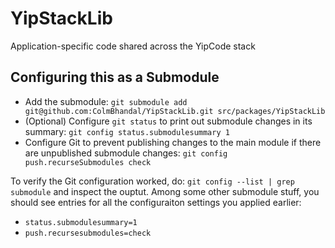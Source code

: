 # YipStackLib

Application-specific code shared across the YipCode stack

## Configuring this as a Submodule

 - Add the submodule: `git submodule add git@github.com:ColmBhandal/YipStackLib.git src/packages/YipStackLib`
 - (Optional) Configure `git status` to print out submodule changes in its summary: `git config status.submodulesummary 1`
 - Configure Git to prevent publishing changes to the main module if there are unpublished submodule changes: `git config push.recurseSubmodules check`
 
 To verify the Git configuration worked, do: `git config --list | grep submodule` and inspect the ouptut. Among some other submodule stuff, you should see entries for all the configuraiton settings you applied earlier:
 - `status.submodulesummary=1`
 - `push.recursesubmodules=check`
 
 
